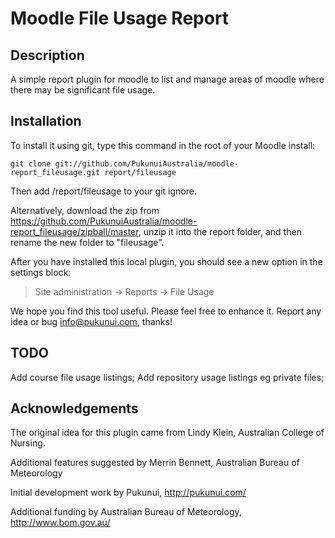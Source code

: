 Moodle File Usage Report
========================

Description
-----------

A simple report plugin for moodle to list and manage areas of moodle where there may be significant file usage.

Installation
------------

To install it using git, type this command in the root of your Moodle install:
```
git clone git://github.com/PukunuiAustralia/moodle-report_fileusage.git report/fileusage
```
Then add /report/fileusage to your git ignore.

Alternatively, download the zip from
<https://github.com/PukunuiAustralia/moodle-report_fileusage/zipball/master>,
unzip it into the report folder, and then rename the new folder to "fileusage".

After you have installed this local plugin, you
should see a new option in the settings block:

> Site administration -> Reports -> File Usage

We hope you find this tool useful. Please feel free to enhance it.
Report any idea or bug <info@pukunui.com>, thanks!

TODO
----

Add course file usage listings;
Add repository usage listings eg private files;

Acknowledgements
----------------

The original idea for this plugin came from Lindy Klein, Australian College of Nursing.

Additional features suggested by Merrin Bennett, Australian Bureau of Meteorology


Initial development work by Pukunui, http://pukunui.com/

Additional funding by Australian Bureau of Meteorology, http://www.bom.gov.au/
